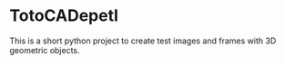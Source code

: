 # TotoCADepetl
This is a short python project to create test images and frames with 3D geometric objects.
